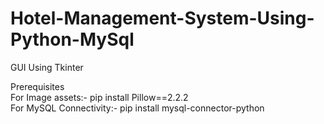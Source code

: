 # Hotel-Management-System-Using-Python-MySql
GUI Using Tkinter  

Prerequisites  
For Image assets:-
pip install Pillow==2.2.2   
For MySQL Connectivity:-
pip install mysql-connector-python
